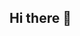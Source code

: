 ## Hi there 👋

<picture>
  <source media="(prefers-color-scheme: dark)" srcset="https://raw.githubusercontent.com/YadOwO/YadOwO/public/github-contribution-grid-snake-dark.svg" />
  <source media="(prefers-color-scheme: light)" srcset="https://raw.githubusercontent.com/YadOwO/YadOwO/public/github-contribution-grid-snake.svg" />
</picture>
